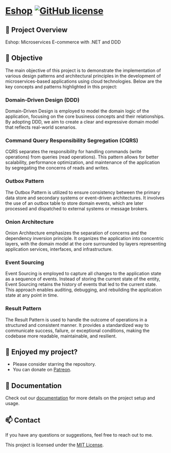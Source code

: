 # [Eshop](https://github.com/a-sharifov/Eshop) [![GitHub license](https://img.shields.io/badge/license-MIT-blue.svg)](https://github.com/a-sharifov/Eshop/blob/master/LICENSE)

## 🚀 Project Overview

Eshop: Microservices E-commerce with .NET and DDD

## 🎯 Objective

The main objective of this project is to demonstrate the implementation of various design patterns and architectural principles in the development of microservices-based applications using cloud technologies. Below are the key concepts and patterns highlighted in this project:

### Domain-Driven Design (DDD)
Domain-Driven Design is employed to model the domain logic of the application, focusing on the core business concepts and their relationships. By adopting DDD, we aim to create a clear and expressive domain model that reflects real-world scenarios.

### Command Query Responsibility Segregation (CQRS)
CQRS separates the responsibility for handling commands (write operations) from queries (read operations). This pattern allows for better scalability, performance optimization, and maintenance of the application by segregating the concerns of reads and writes.

### Outbox Pattern
The Outbox Pattern is utilized to ensure consistency between the primary data store and secondary systems or event-driven architectures. It involves the use of an outbox table to store domain events, which are later processed and dispatched to external systems or message brokers.

### Onion Architecture
Onion Architecture emphasizes the separation of concerns and the dependency inversion principle. It organizes the application into concentric layers, with the domain model at the core surrounded by layers representing application services, interfaces, and infrastructure.

### Event Sourcing
Event Sourcing is employed to capture all changes to the application state as a sequence of events. Instead of storing the current state of the entity, Event Sourcing retains the history of events that led to the current state. This approach enables auditing, debugging, and rebuilding the application state at any point in time.

### Result Pattern
The Result Pattern is used to handle the outcome of operations in a structured and consistent manner. It provides a standardized way to communicate success, failure, or exceptional conditions, making the codebase more readable, maintainable, and resilient.

## 🌟 Enjoyed my project?

- Please consider starring the repository.
- You can donate on [Patreon](https://www.patreon.com/a_sharifov).

## 📝 Documentation

Check out our [documentation](/docs) for more details on the project setup and usage.

## 📫 Contact

If you have any questions or suggestions, feel free to reach out to me.

This project is licensed under the [MIT License](LICENSE).
